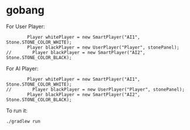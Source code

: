 # gobang

For User Player:


```
        Player whitePlayer = new SmartPlayer("AI1", Stone.STONE_COLOR_WHITE);
        Player blackPlayer = new UserPlayer("Player", stonePanel);
//        Player blackPlayer = new SmartPlayer("AI2", Stone.STONE_COLOR_BLACK);
```

For AI Player:


```
        Player whitePlayer = new SmartPlayer("AI1", Stone.STONE_COLOR_WHITE);
//        Player blackPlayer = new UserPlayer("Player", stonePanel);
        Player blackPlayer = new SmartPlayer("AI2", Stone.STONE_COLOR_BLACK);
```

To run it:

```shell
./gradlew run
```